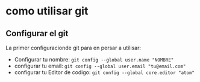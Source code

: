 # como utilisar git
## Configurar el git

La primer configuracionde git para en persar a utilisar:

* Configurar tu nombre:
`git config --global user.name "NOMBRE"`
* configurar tu email:
`git config --global user.email "tu@email.com"`
* configurar tu Editor de codigo:
`git config --global core.editor "atom"`

